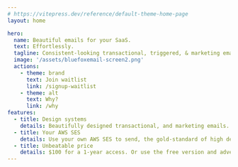 ```yaml
---
# https://vitepress.dev/reference/default-theme-home-page
layout: home

hero:
  name: Beautiful emails for your SaaS.
  text: Effortlessly.
  tagline: Consistent-looking transactional, triggered, & marketing emails that your customers will love.
  image: '/assets/bluefoxemail-screen2.png'
  actions:
    - theme: brand
      text: Join waitlist
      link: /signup-waitlist
    - theme: alt
      text: Why?
      link: /why
features:
  - title: Design systems
    details: Beautifully designed transactional, and marketing emails. Easy.
  - title: Your AWS SES
    details: Use your own AWS SES to send, the gold-standard of high deliverability.
  - title: Unbeatable price
    details: $100 for a 1-year access. Or use the free version and advertise us.
---
```


<style>
  .VPFeatures .title {
    font-size: 20px !important;
  }
  .VPFeatures .details {
    font-size: 16px !important;
  }

  .VPImage {
    max-width: 100% !important;
    max-height: 100% !important;
  }

  .image-container {
    transform: unset !important;
  }
</style>
